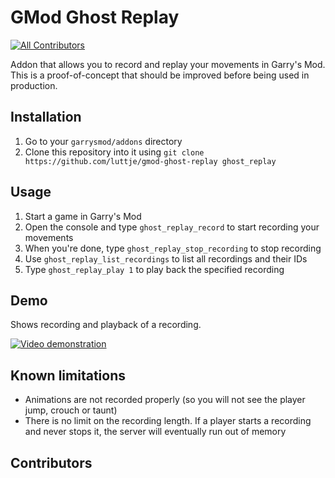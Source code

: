 # GMod Ghost Replay

[![All Contributors](https://img.shields.io/github/all-contributors/luttje/gmod-ghost-replay?color=ee8449&style=flat-square)](#contributors)

Addon that allows you to record and replay your movements in Garry's Mod. This is a proof-of-concept that should be improved before being used in production.

## Installation

1. Go to your `garrysmod/addons` directory
2. Clone this repository into it using `git clone https://github.com/luttje/gmod-ghost-replay ghost_replay`

## Usage

1. Start a game in Garry's Mod
2. Open the console and type `ghost_replay_record` to start recording your movements
3. When you're done, type `ghost_replay_stop_recording` to stop recording
4. Use `ghost_replay_list_recordings` to list all recordings and their IDs
5. Type `ghost_replay_play 1` to play back the specified recording

## Demo

Shows recording and playback of a recording.

[![Video demonstration](.github/demo.gif)](.github/demo.gif)

## Known limitations

- Animations are not recorded properly (so you will not see the player jump, crouch or taunt)
- There is no limit on the recording length. If a player starts a recording and never stops it, the server will eventually run out of memory

## Contributors

<!-- ALL-CONTRIBUTORS-LIST:START - Do not remove or modify this section -->
<!-- prettier-ignore-start -->
<!-- markdownlint-disable -->

<!-- markdownlint-restore -->
<!-- prettier-ignore-end -->

<!-- ALL-CONTRIBUTORS-LIST:END -->

